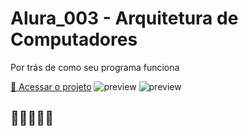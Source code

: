 # Alura_003 - Arquitetura de Computadores

Por trás de como seu programa funciona

[🔗 Acessar o projeto](#)
![preview](https://i.imgur.com/rzeCgbm.png)
![preview](https://i.imgur.com/Ne6vSoC.png)

## 💛💛💛💛💛
